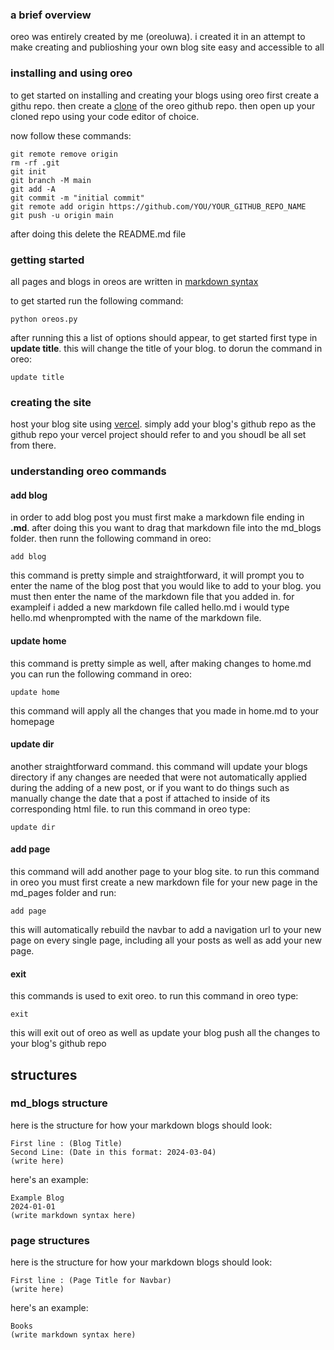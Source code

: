 ### a brief overview
oreo was entirely created by me (oreoluwa). i created it in an attempt to make creating and publioshing your own blog site easy and accessible to all

### installing and using oreo
to get started on installing and creating your blogs using oreo first create a githu repo. then create a [clone](http://github.com/OSokunbi/) of the oreo github repo. then open up your cloned repo using your code editor of choice.

now follow these commands:

```
git remote remove origin
rm -rf .git
git init
git branch -M main
git add -A
git commit -m "initial commit"
git remote add origin https://github.com/YOU/YOUR_GITHUB_REPO_NAME
git push -u origin main
```

after doing this delete the README.md file

### getting started
all pages and blogs in oreos are written in [markdown syntax](https://www.markdownguide.org/basic-syntax/)

to get started run the following command:

```
python oreos.py
```

after running this a list of options should appear, to get started first type in **update title**. this will change the title of your blog. to dorun the command in oreo:

```
update title
```

### creating the site
host your blog site using [vercel](https://vercel.com/dashboard/). simply add your blog's github repo as the github repo your vercel project should refer to and you shoudl be all set from there.

### understanding oreo commands

#### add blog
in order to add blog post you must first make a markdown file ending in **.md**. after doing this you want to drag that markdown file into the md_blogs folder. then runn the following command in oreo:

```
add blog
```

this command is pretty simple and straightforward, it will prompt you to enter the name of the blog post that you would like to add to your blog. you must then enter the name of the markdown file that you added in. for exampleif i added a new markdown file called hello.md i would type hello.md whenprompted with the name of the markdown file.

#### update home
this command is pretty simple as well, after making changes to home.md you can run the following command in oreo:

```
update home
```

this command will apply all the changes that you made in home.md to your homepage

#### update dir
another straightforward command. this command will update your blogs directory if any changes are needed that were not automatically applied during
the adding of a new post, or if you want to do things such as manually change the date that a post if attached to inside of its corresponding html file. to run this command in oreo type:

```
update dir
```

#### add page
this command will add another page to your blog site. to run this command in oreo you must first create a new markdown file for your new page in the md_pages folder and run:

```
add page
```

this will automatically rebuild the navbar to add a navigation url to your new page on every single page, including all your posts as well as add your new page.

#### exit

this commands is used to exit oreo. to run this command in oreo type:

```
exit
```

this will exit out of oreo as well as update your blog push all the changes to your blog's github repo

## structures

### md_blogs structure
here is the structure for how your markdown blogs should look:
```
First line : (Blog Title)
Second Line: (Date in this format: 2024-03-04)
(write here)
```

here's an example:

```
Example Blog
2024-01-01
(write markdown syntax here)
```

### page structures
here is the structure for how your markdown blogs should look:
```
First line : (Page Title for Navbar)
(write here)
```

here's an example:

```
Books
(write markdown syntax here)
```
